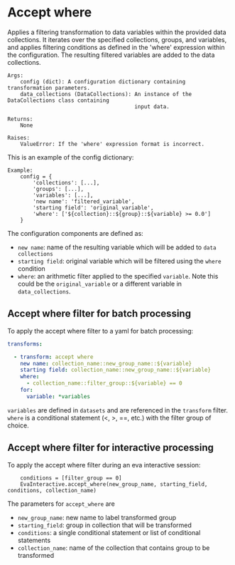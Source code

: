 # Accept where
 Applies a filtering transformation to data variables within the provided data collections. 
 It iterates over the specified collections, groups, and variables, and applies filtering 
 conditions as defined in the 'where' expression within the configuration.  The resulting 
 filtered variables are added to the data collections.

    Args:
        config (dict): A configuration dictionary containing transformation parameters.
        data_collections (DataCollections): An instance of the DataCollections class containing
                                            input data.

    Returns:
        None

    Raises:
        ValueError: If the 'where' expression format is incorrect.

This is an example of the config dictionary:

    Example:
        config = {
            'collections': [...],
            'groups': [...],
            'variables': [...],
            'new name': 'filtered_variable',
            'starting field': 'original_variable',
            'where': ['${collection}::${group}::${variable} >= 0.0']
        }
        
The configuration components are defined as:
  - `new name`: name of the resulting variable which will be added to `data collections`
  - `starting field`: original variable which will be filtered using the `where` condition
  - `where`: an arithmetic filter applied to the specified `variable`.  Note this could be the `original_variable` or a different variable in `data_collections`.


## Accept where filter for batch processing

To apply the accept where filter to a yaml for batch processing:

``` yaml
transforms:

  - transform: accept where
    new name: collection_name::new_group_name::${variable}
    starting field: collection_name::new_group_name::${variable}
    where:
      - collection_name::filter_group::${variable} == 0
    for:
      variable: *variables
```

`variables` are defined in `datasets` and are referenced in the `transform` filter. `where` is a conditional statement (<, >, ==, etc.) with the filter group of choice.


## Accept where filter for interactive processing

To apply the accept where filter during an eva interactive session:

        conditions = [filter_group == 0]
        EvaInteractive.accept_where(new_group_name, starting_field, conditions, collection_name)

The parameters for `accept_where` are
  - `new_group_name`: new name to label transformed group
  - `starting_field`: group in collection that will be transformed
  - `conditions`: a single conditional statement or list of conditional statements
  - `collection_name`: name of the collection that contains group to be transformed
